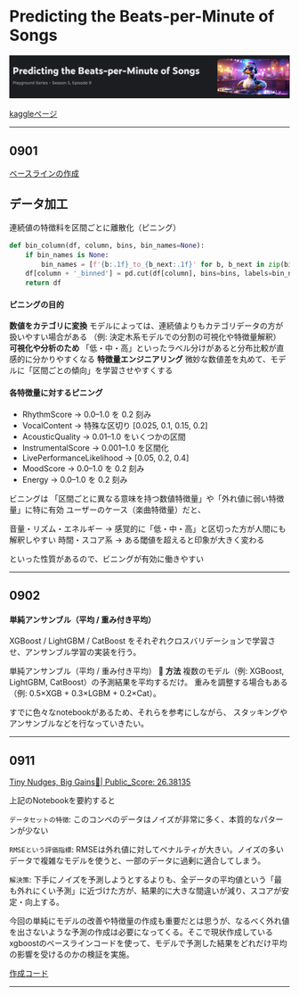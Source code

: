 # Predicting the Beats-per-Minute of Songs
![image](https://github.com/kaneda05/kaggle_Playground-Series/blob/main/png/02_Predicting%20the%20Beats-per-Minute%20of%20Songs.png)



[kaggleページ](https://www.kaggle.com/competitions/playground-series-s5e9)

---

## 0901

[ベースラインの作成]()

## データ加工
連続値の特徴料を区間ごとに離散化（ピニング）
```python
def bin_column(df, column, bins, bin_names=None):
    if bin_names is None:
        bin_names = [f'{b:.1f}_to_{b_next:.1f}' for b, b_next in zip(bins[:-1], bins[1:])]
    df[column + '_binned'] = pd.cut(df[column], bins=bins, labels=bin_names, include_lowest=True)
    return df
```
#### ピニングの目的
**数値をカテゴリに変換**
モデルによっては、連続値よりもカテゴリデータの方が扱いやすい場合がある
（例: 決定木系モデルでの分割の可視化や特徴量解釈）
**可視化や分析のため**
「低・中・高」といったラベル分けがあると分布比較が直感的に分かりやすくなる
**特徴量エンジニアリング**
微妙な数値差を丸めて、モデルに「区間ごとの傾向」を学習させやすくする

#### 各特徴量に対するピニング
- RhythmScore → 0.0–1.0 を 0.2 刻み
- VocalContent → 特殊な区切り [0.025, 0.1, 0.15, 0.2]
- AcousticQuality → 0.01–1.0 をいくつかの区間
- InstrumentalScore → 0.001–1.0 を区間化
- LivePerformanceLikelihood → [0.05, 0.2, 0.4]
- MoodScore → 0.0–1.0 を 0.2 刻み
- Energy → 0.0–1.0 を 0.2 刻み

ビニングは 「区間ごとに異なる意味を持つ数値特徴量」や「外れ値に弱い特徴量」に特に有効
ユーザーのケース（楽曲特徴量）だと、

音量・リズム・エネルギー → 感覚的に「低・中・高」と区切った方が人間にも解釈しやすい
時間・スコア系 → ある閾値を超えると印象が大きく変わる

といった性質があるので、ビニングが有効に働きやすい

---

## 0902

#### 単純アンサンブル（平均 / 重み付き平均）
XGBoost / LightGBM / CatBoost をそれぞれクロスバリデーションで学習させ、アンサンブル学習の実装を行う。

単純アンサンブル（平均 / 重み付き平均）
**📌 方法**
複数のモデル（例: XGBoost, LightGBM, CatBoost）の予測結果を平均するだけ。
重みを調整する場合もある（例: 0.5×XGB + 0.3×LGBM + 0.2×Cat）。

すでに色々なnotebookがあるため、それらを参考にしながら、
スタッキングやアンサンブルなどを行なっていきたい。

---

## 0911
[Tiny Nudges, Big Gains🎯| Public_Score: 26.38135](https://www.kaggle.com/code/princevegeta515/tiny-nudges-big-gains-public-score-26-38135)

上記のNotebookを要約すると

`データセットの特徴`: このコンペのデータはノイズが非常に多く、本質的なパターンが少ない

`RMSEという評価指標`: RMSEは外れ値に対してペナルティが大きい。ノイズの多いデータで複雑なモデルを使うと、一部のデータに過剰に適合してしまう。

`解決策`: 下手にノイズを予測しようとするよりも、全データの平均値という「最も外れにくい予測」に近づけた方が、結果的に大きな間違いが減り、スコアが安定・向上する。

今回の単純にモデルの改善や特徴量の作成も重要だとは思うが、なるべく外れ値を出さないような予測の作成は必要になってくる。そこで現状作成しているxgboostのベースラインコードを使って、モデルで予測した結果をどれだけ平均の影響を受けるのかの検証を実施。

[作成コード](https://www.kaggle.com/code/masakane/baseline-xgboost)

---
